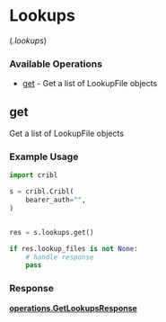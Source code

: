 # Lookups
(*.lookups*)

### Available Operations

* [get](#get) - Get a list of LookupFile objects

## get

Get a list of LookupFile objects

### Example Usage

```python
import cribl

s = cribl.Cribl(
    bearer_auth="",
)


res = s.lookups.get()

if res.lookup_files is not None:
    # handle response
    pass
```


### Response

**[operations.GetLookupsResponse](../../models/operations/getlookupsresponse.md)**


